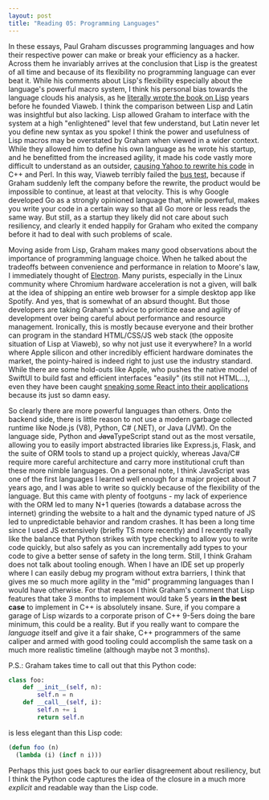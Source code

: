 ```yaml
---
layout: post
title: "Reading 05: Programming Languages"
---
```


In these essays, Paul Graham discusses programming languages and how their respective power can make or break your efficiency as a hacker. Across them he invariably arrives at the conclusion that Lisp is the greatest of all time and because of its flexibility no programming language can ever beat it. While his comments about Lisp's flexibility especially about the language's powerful macro system, I think his personal bias towards the language clouds his analysis, as he [literally wrote the book on Lisp](https://www.paulgraham.com/onlisp.html) years before he founded Viaweb. I think the comparison between Lisp and Latin was insightful but also lacking. Lisp allowed Graham to interface with the system at a high "enlightened" level that few understand, but Latin never let you define new syntax as you spoke! I think the power and usefulness of Lisp macros may be overstated by Graham when viewed in a wider context. While they allowed him to define his own language as he wrote his startup, and he benefitted from the increased agility, it made his code vastly more difficult to understand as an outsider, [causing Yahoo to rewrite his code](https://web.archive.org/web/20060324002904/http://discuss.fogcreek.com/joelonsoftware/default.asp?cmd=show&ixPost=31402) in C++ and Perl. In this way, Viaweb terribly failed the [bus test](https://www.entrepreneurroadmap.ca/the-bus-test), because if Graham suddenly left the company before the rewrite, the product would be impossible to continue, at least at that velocity. This is why Google developed Go as a strongly opinioned language that, while powerful, makes you write your code in a certain way so that all Go more or less reads the same way. But still, as a startup they likely did not care about such resiliency, and clearly it ended happily for Graham who exited the company before it had to deal with such problems of scale.

Moving aside from Lisp, Graham makes many good observations about the importance of programming language choice. When he talked about the tradeoffs between convenience and performance in relation to Moore's law, I immediately thought of [Electron](https://www.electronjs.org). Many purists, especially in the Linux community where Chromium hardware acceleration is not a given, will balk at the idea of shipping an entire web browser for a simple desktop app like Spotify. And yes, that is somewhat of an absurd thought. But those developers are taking Graham's advice to prioritize ease and agility of development over being careful about performance and resource management. Ironically, this is mostly because everyone and their brother can program in the standard HTML/CSS/JS web stack (the opposite situation of Lisp at Viaweb), so why not just use it everywhere? In a world where Apple silicon and other incredibly efficient hardware dominates the market, the pointy-haired is indeed right to just use the industry standard. While there are some hold-outs like Apple, who pushes the native model of SwiftUI to build fast and efficient interfaces "easily" (its still not HTML...), even they have been caught [sneaking some React into their applications](https://blog.jim-nielsen.com/2022/inspecting-web-views-in-macos/) because its just so damn easy.

So clearly there are more powerful languages than others. Onto the backend side, there is little reason to not use a modern garbage collected runtime like Node.js (V8), Python, C# (.NET), or Java (JVM). On the language side, Python and ~~Java~~TypeScript stand out as the most versatile, allowing you to easily import abstracted libraries like Express.js, Flask, and the suite of ORM tools to stand up a project quickly, whereas Java/C# require more careful architecture and carry more institutional cruft than these more nimble languages. On a personal note, I think JavaScript was one of the first languages I learned well enough for a major project about 7 years ago, and I was able to write so quickly because of the flexibility of the language. But this came with plenty of footguns - my lack of experience with the ORM led to many N+1 queries (towards a database across the internet) grinding the website to a halt and the dynamic typed nature of JS led to unpredictable behavior and random crashes. It has been a long time since I used JS extensively (briefly TS more recently) and I recently really like the balance that Python strikes with type checking to allow you to write code quickly, but also safely as you can incrementally add types to your code to give a better sense of safety in the long term. Still, I think Graham does not talk about tooling enough. When I have an IDE set up properly where I can easily debug my program without extra barriers, I think that gives me so much more agility in the "mid" programming languages than I would have otherwise. For that reason I think Graham's comment that Lisp features that take 3 months to implement would take 5 years **in the best case** to implement in C++ is absolutely insane. Sure, if you compare a garage of Lisp wizards to a corporate prison of C++ 9-5ers doing the bare minimum, this could be a reality. But if you really want to compare the *language* itself and give it a fair shake, C++ programmers of the same caliper and armed with good tooling could accomplish the same task on a much more realistic timeline (although maybe not 3 months). 

P.S.: Graham takes time to call out that this Python code:

```python
class foo:
    def __init__(self, n):
        self.n = n
    def __call__(self, i):
        self.n += i
        return self.n
```

is less elegant than this Lisp code:

```lisp
(defun foo (n)
  (lambda (i) (incf n i)))
```

Perhaps this just goes back to our earlier disagreement about resiliency, but I think the Python code captures the idea of the closure in a much more *explicit* and readable way than the Lisp code.
